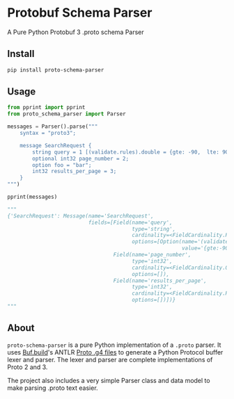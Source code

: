 # Protobuf Schema Parser

A Pure Python Protobuf 3 .proto schema Parser

## Install

```bash
pip install proto-schema-parser
```

## Usage

```python
from pprint import pprint
from proto_schema_parser import Parser

messages = Parser().parse("""
    syntax = "proto3";

    message SearchRequest {
        string query = 1 [(validate.rules).double = {gte: -90,  lte: 90}];
        optional int32 page_number = 2;
        option foo = "bar";
        int32 results_per_page = 3;
    }
""")

pprint(messages)

"""
{'SearchRequest': Message(name='SearchRequest',
                          fields=[Field(name='query',
                                        type='string',
                                        cardinality=<FieldCardinality.REQUIRED: 'REQUIRED'>,
                                        options=[Option(name='(validate.rules).double',
                                                        value='{gte:-90,lte:90}')]),
                                  Field(name='page_number',
                                        type='int32',
                                        cardinality=<FieldCardinality.OPTIONAL: 'OPTIONAL'>,
                                        options=[]),
                                  Field(name='results_per_page',
                                        type='int32',
                                        cardinality=<FieldCardinality.REQUIRED: 'REQUIRED'>,
                                        options=[])])}
"""
```

## About

`proto-schema-parser` is a pure Python implementation of a `.proto` parser. It uses [Buf.build](https://buf.build)'s ANTLR [Proto .g4 files](https://github.com/bufbuild/protobuf.com/tree/main/examples/antlr) to generate a Python Protocol buffer lexer and parser. The lexer and parser are complete implementations of Proto 2 and 3.

The project also includes a very simple Parser class and data model to make parsing .proto text easier.